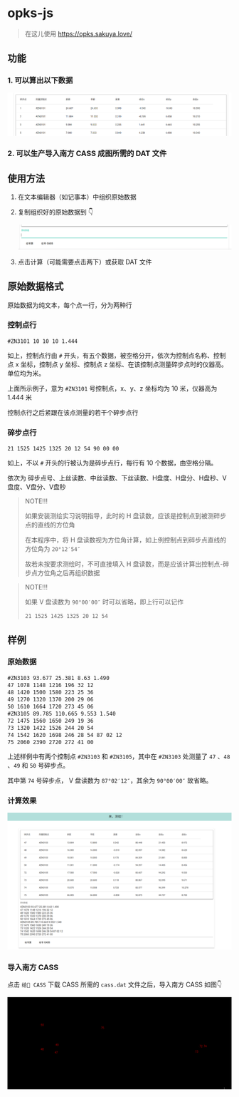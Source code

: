 # opks-js

> 在这儿使用 https://opks.sakuya.love/

## 功能

### 1. 可以算出以下数据

![如图](assets/image-20210108122227622.png)

### 2. 可以生产导入南方 CASS 成图所需的 DAT 文件

## 使用方法

1. 在文本编辑器（如记事本）中组织原始数据

2. 复制组织好的原始数据到 👇

   ![这个文本框](assets/image-20210108122545694.png)

3. 点击计算（可能需要点击两下）或获取 DAT 文件

## 原始数据格式

原始数据为纯文本，每个点一行，分为两种行

### 控制点行

```text
#ZN3101 10 10 10 1.444
```

如上，控制点行由 `#` 开头，有五个数据，被空格分开，依次为控制点名称、控制点 x 坐标，控制点 y 坐标、控制点 z 坐标、在该控制点测量碎步点时的仪器高。单位均为米。

上面所示例子，意为 `#ZN3101` 号控制点，x、y、z 坐标均为 10 米，仪器高为 1.444 米

控制点行之后紧跟在该点测量的若干个碎步点行

### 碎步点行

```text
21 1525 1425 1325 20 12 54 90 00 00
```

如上，不以 `#` 开头的行被认为是碎步点行，每行有 10 个数据，由空格分隔。

依次为 碎步点号、上丝读数、中丝读数、下丝读数、H盘度、H盘分、H盘秒、V盘度、V盘分、V盘秒

> NOTE!!!
>
> 如果安装测绘实习说明指导，此时的 H 盘读数，应该是控制点到被测碎步点的直线的方位角
>
> 在本程序中，将 H 盘读数视为方位角计算，如上例控制点到碎步点直线的方位角为 `20°12′54″`
>
> 故若未按要求测绘时，不可直接填入 H 盘读数，而是应该计算出控制点-碎步点方位角之后再组织数据



>NOTE!!!
>
>如果 V 盘读数为 `90°00′00″` 时可以省略，即上行可以记作
>
>```text
>21 1525 1425 1325 20 12 54
>```
>
>



## 样例

### 原始数据

```text
#ZN3103 93.677 25.381 8.63 1.490
47 1078 1148 1216 196 32 12
48 1420 1500 1580 223 25 36
49 1270 1320 1370 200 29 06
50 1610 1664 1720 273 45 06
#ZN3105 89.785 110.665 9.553 1.540
72 1475 1560 1650 249 19 36
73 1320 1422 1526 244 20 54
74 1542 1620 1698 246 28 54 87 02 12
75 2060 2390 2720 272 41 00
```

上述样例中有两个控制点 `#ZN3103` 和 `#ZN3105`，其中在 `#ZN3103` 处测量了 `47` 、`48` 、`49` 和 `50` 号碎步点。

其中第 `74` 号碎步点， V 盘读数为 `87°02′12″`，其余为 `90°00′00″` 故省略。

### 计算效果

![计算效果](assets/image-20210108124527312.png)

### 导入南方 CASS

点击 `给👴 CASS` 下载 CASS 所需的 `cass.dat` 文件之后，导入南方 CASS 如图👇

![可以看到原始数据中的几个点（有点少 2333）](assets/image-20210108124910208.png)